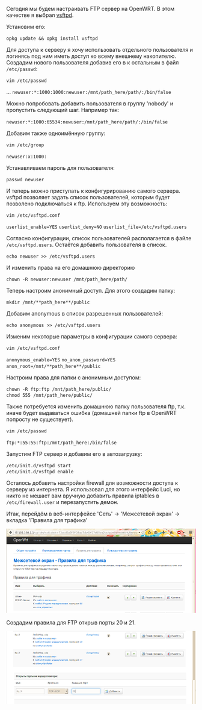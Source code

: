 Сегодня мы будем настраивать FTP сервер на OpenWRT. В этом качестве я выбрал [vsftpd](http://vsftpd.beasts.org/).

Установим его:  
```shell
opkg update && opkg install vsftpd
```

Для доступа к серверу я хочу использовать отдельного пользователя и логинясь под ним иметь доступ ко всему внешнему накопителю. Создадим нового пользователя добавив его в к остальным в файл `/etc/passwd`:

```shell
vim /etc/passwd
```
... 
`newuser:*:1000:1000:newuser:/mnt/path_here/path/:/bin/false`

Можно попробовать добавить пользователя в группу 'nobody' и пропустить следующий шаг. Например так:

`newuser:*:1000:65534:newuser:/mnt/path_here/path/:/bin/false`

Добавим также одноимённую группу:

```shell
vim /etc/group
```
`newuser:x:1000:`

Устанавливаем пароль для пользователя:

```shell
passwd newuser
```

И теперь можно приступать к конфигурированию самого сервера. vsftpd позволяет задать список пользователей, которым будет позволено подключаться к ftp. Используем эту возможность:

```shell
vim /etc/vsftpd.conf
```
`userlist_enable=YES`
`userlist_deny=NO`
`userlist_file=/etc/vsftpd.users`

Согласно конфигурации, список пользователей располагается в файле `/etc/vsftpd.users`. Остаётся добавить пользователя в список.

```shell
echo newuser >> /etc/vsftpd.users
```

И изменить права на его домашнюю директорию

```shell
chown -R newuser:newuser /mnt/path_here/path/
```

Теперь настроим анонимный доступ. Для этого создадим папку:

```shell
mkdir /mnt/**path_here**/public
```

Добавим anonymous в список разрешенных пользователей:

```shell
echo anonymous >> /etc/vsftpd.users
```

Изменим некоторые параметры в конфигурации самого сервера:

```shell
vim /etc/vsftpd.conf
```
`anonymous_enable=YES`
`no_anon_password=YES`
`anon_root=/mnt/**path_here**/public`

Настроим права для папки с анонимным доступом:  

```shell
chown -R ftp:ftp /mnt/path_here/public/
chmod 555 /mnt/path_here/public/
```

Также потребуется изменить домашнюю папку пользователя ftp, т.к. иначе будет выдаваться ошибка (домашней папки ftp в OpenWRT попросту не существует).

```shell
vim /etc/passwd
```
`ftp:*:55:55:ftp:/mnt/path_here:/bin/false`

Запустим FTP сервер и добавим его в автозагрузку:  

```shell
/etc/init.d/vsftpd start
/etc/init.d/vsftpd enable
```

Осталось добавить настройки firewall для возможности доступа к серверу из интернета. Я использовал для этого интерфейс Luci, но никто не мешает вам вручную добавить правила iptables в `/etc/firewall.user` и перезапустить демон.

Итак, перейдём в веб-интерфейсе 'Сеть' -> 'Межсетевой экран' -> вкладка 'Правила для трафика'

![|600](/Media/OpenWRT_vsftpd/image_1.png)

Создадим правила для FTP открыв порты 20 и 21.

![|600](/Media/OpenWRT_vsftpd/image_2.png)

